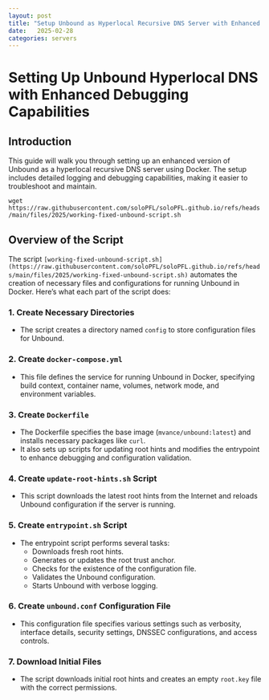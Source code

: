 ```yaml
---
layout: post
title: "Setup Unbound as Hyperlocal Recursive DNS Server with Enhanced Debugging"
date:   2025-02-28
categories: servers
---
```


# Setting Up Unbound Hyperlocal DNS with Enhanced Debugging Capabilities

## Introduction
This guide will walk you through setting up an enhanced version of Unbound as a hyperlocal recursive DNS server using Docker. The setup includes detailed logging and debugging capabilities, making it easier to troubleshoot and maintain.

`wget https://raw.githubusercontent.com/soloPFL/soloPFL.github.io/refs/heads/main/files/2025/working-fixed-unbound-script.sh`

## Overview of the Script
The script `[working-fixed-unbound-script.sh](https://raw.githubusercontent.com/soloPFL/soloPFL.github.io/refs/heads/main/files/2025/working-fixed-unbound-script.sh)` automates the creation of necessary files and configurations for running Unbound in Docker. Here’s what each part of the script does:

### 1. **Create Necessary Directories**
   - The script creates a directory named `config` to store configuration files for Unbound.

### 2. **Create `docker-compose.yml`**
   - This file defines the service for running Unbound in Docker, specifying build context, container name, volumes, network mode, and environment variables.

### 3. **Create `Dockerfile`**
   - The Dockerfile specifies the base image (`mvance/unbound:latest`) and installs necessary packages like `curl`.
   - It also sets up scripts for updating root hints and modifies the entrypoint to enhance debugging and configuration validation.

### 4. **Create `update-root-hints.sh` Script**
   - This script downloads the latest root hints from the Internet and reloads Unbound configuration if the server is running.

### 5. **Create `entrypoint.sh` Script**
   - The entrypoint script performs several tasks:
     - Downloads fresh root hints.
     - Generates or updates the root trust anchor.
     - Checks for the existence of the configuration file.
     - Validates the Unbound configuration.
     - Starts Unbound with verbose logging.

### 6. **Create `unbound.conf` Configuration File**
   - This configuration file specifies various settings such as verbosity, interface details, security settings, DNSSEC configurations, and access controls.

### 7. **Download Initial Files**
   - The script downloads initial root hints and creates an empty `root.key` file with the correct permissions.

